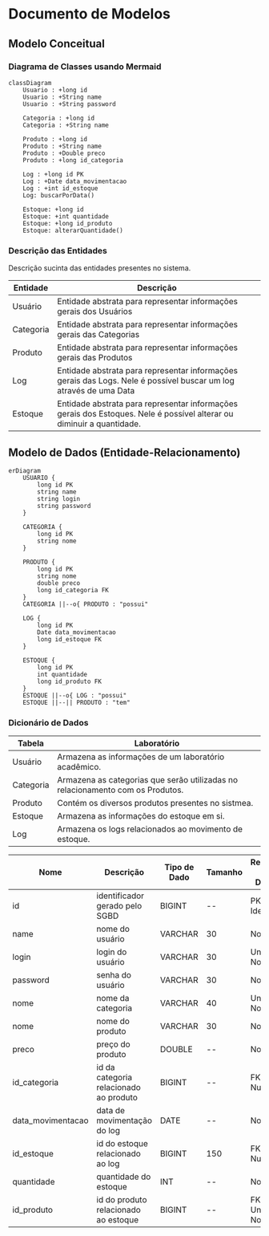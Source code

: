 # Documento de Modelos

## Modelo Conceitual

### Diagrama de Classes usando Mermaid

```mermaid
classDiagram
    Usuario : +long id
    Usuario : +String name
    Usuario : +String password

    Categoria : +long id
    Categoria : +String name

    Produto : +long id
    Produto : +String name
    Produto : +Double preco
    Produto : +long id_categoria

    Log : +long id PK
    Log : +Date data_movimentacao
    Log : +int id_estoque
    Log: buscarPorData()

    Estoque: +long id
    Estoque: +int quantidade
    Estoque: +long id_produto
    Estoque: alterarQuantidade()
```

### Descrição das Entidades

Descrição sucinta das entidades presentes no sistema.

| Entidade | Descrição   |
|----------|------------------------------------------------------------------------------------------------------------------------------------------------------|
| Usuário   | Entidade abstrata para representar informações gerais dos Usuários                                                  |
| Categoria   | Entidade abstrata para representar informações gerais das Categorias                                                  |
| Produto   | Entidade abstrata para representar informações gerais das Produtos                                                  |
| Log   | Entidade abstrata para representar informações gerais das Logs. Nele é possível buscar um log através de uma Data|
| Estoque   | Entidade abstrata para representar informações gerais dos Estoques. Nele é possível alterar ou diminuir a quantidade. |

## Modelo de Dados (Entidade-Relacionamento)

```mermaid
erDiagram
    USUARIO {
        long id PK
        string name
        string login
        string password
    }

    CATEGORIA {
        long id PK
        string nome
    }

    PRODUTO {
        long id PK
        string nome
        double preco
        long id_categoria FK
    }
    CATEGORIA ||--o{ PRODUTO : "possui"

    LOG {
        long id PK
        Date data_movimentacao
        long id_estoque FK 
    }

    ESTOQUE {
        long id PK
        int quantidade
        long id_produto FK
    }
    ESTOQUE ||--o{ LOG : "possui"
    ESTOQUE ||--|| PRODUTO : "tem"

```

### Dicionário de Dados

|   Tabela   | Laboratório |
| ---------- | ----------- |
| Usuário  | Armazena as informações de um laboratório acadêmico. |
| Categoria | Armazena as categorias que serão utilizadas no relacionamento com os Produtos. |
| Produto | Contém os diversos produtos presentes no sistmea. |
| Estoque | Armazena as informações do estoque em si. |
| Log | Armazena os logs relacionados ao movimento de estoque. |

|  Nome         | Descrição                        | Tipo de Dado | Tamanho | Restrições de Domínio |
| ------------- | -------------------------------- | ------------ | ------- | --------------------- |
| id                 | identificador gerado pelo SGBD                | BIGINT       | --     | PK / Identity |
| name               | nome do usuário                               | VARCHAR      | 30     | Not Null |
| login              | login do usuário                              | VARCHAR      | 30     | Unique / Not Null |
| password           | senha do usuário                              | VARCHAR      | 30     | Not Null |
| nome               | nome da categoria                             | VARCHAR      | 40     | Unique / Not Null |
| nome               | nome do produto                               | VARCHAR      | 30     | Not Null |
| preco              | preço do produto                              | DOUBLE       | --     | Not Null |
| id_categoria       | id da categoria relacionado ao produto        | BIGINT       | --     | FK / Not Null |
| data_movimentacao  | data de movimentação do log                   | DATE         | --     | Not Null |
| id_estoque         | id do estoque relacionado ao log              | BIGINT       | 150    | FK / Not Null |
| quantidade         | quantidade do estoque                         | INT          | --     | Not Null |
| id_produto         | id do produto relacionado ao estoque          | BIGINT       | --     | FK / Unique / Not Null |